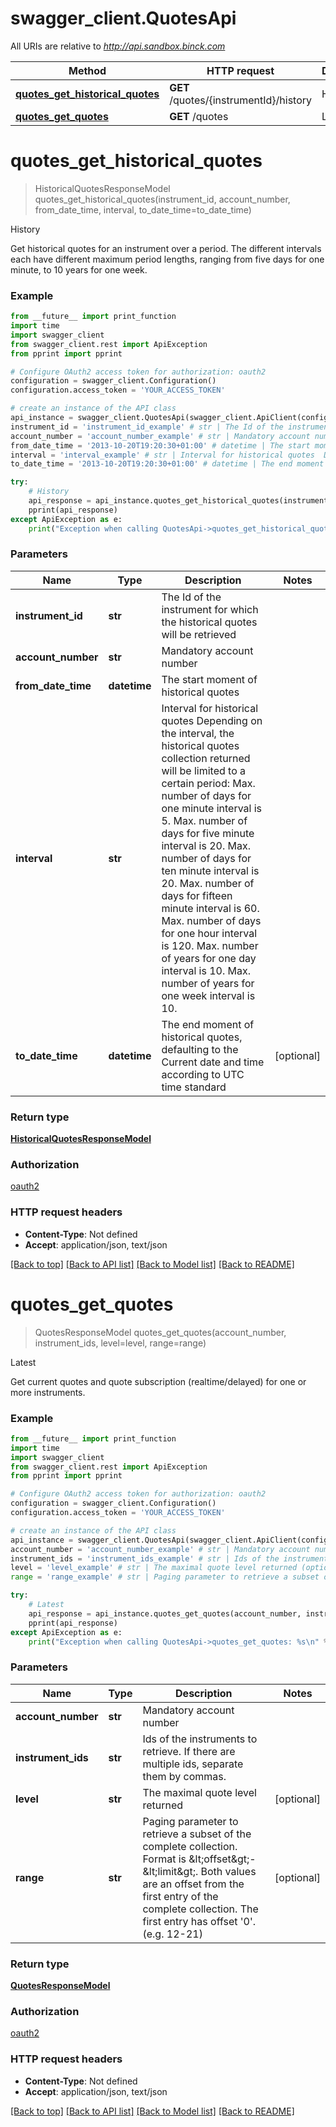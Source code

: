 # swagger_client.QuotesApi

All URIs are relative to *http://api.sandbox.binck.com*

Method | HTTP request | Description
------------- | ------------- | -------------
[**quotes_get_historical_quotes**](QuotesApi.md#quotes_get_historical_quotes) | **GET** /quotes/{instrumentId}/history | History
[**quotes_get_quotes**](QuotesApi.md#quotes_get_quotes) | **GET** /quotes | Latest


# **quotes_get_historical_quotes**
> HistoricalQuotesResponseModel quotes_get_historical_quotes(instrument_id, account_number, from_date_time, interval, to_date_time=to_date_time)

History

Get historical quotes for an instrument over a period. The different intervals each have different maximum period lengths, ranging from five days for one minute, to 10 years for one week.

### Example
```python
from __future__ import print_function
import time
import swagger_client
from swagger_client.rest import ApiException
from pprint import pprint

# Configure OAuth2 access token for authorization: oauth2
configuration = swagger_client.Configuration()
configuration.access_token = 'YOUR_ACCESS_TOKEN'

# create an instance of the API class
api_instance = swagger_client.QuotesApi(swagger_client.ApiClient(configuration))
instrument_id = 'instrument_id_example' # str | The Id of the instrument for which the historical quotes will be retrieved
account_number = 'account_number_example' # str | Mandatory account number
from_date_time = '2013-10-20T19:20:30+01:00' # datetime | The start moment of historical quotes
interval = 'interval_example' # str | Interval for historical quotes  Depending on the interval, the historical quotes collection returned will be limited to a certain period:  Max. number of days for one minute interval is 5.  Max. number of days for five minute interval is 20.  Max. number of days for ten minute interval is 20.  Max. number of days for fifteen minute interval is 60.  Max. number of days for one hour interval is 120.  Max. number of years for one day interval is 10.  Max. number of years for one week interval is 10.
to_date_time = '2013-10-20T19:20:30+01:00' # datetime | The end moment of historical quotes, defaulting to the Current date and time according to UTC time standard (optional)

try:
    # History
    api_response = api_instance.quotes_get_historical_quotes(instrument_id, account_number, from_date_time, interval, to_date_time=to_date_time)
    pprint(api_response)
except ApiException as e:
    print("Exception when calling QuotesApi->quotes_get_historical_quotes: %s\n" % e)
```

### Parameters

Name | Type | Description  | Notes
------------- | ------------- | ------------- | -------------
 **instrument_id** | **str**| The Id of the instrument for which the historical quotes will be retrieved | 
 **account_number** | **str**| Mandatory account number | 
 **from_date_time** | **datetime**| The start moment of historical quotes | 
 **interval** | **str**| Interval for historical quotes  Depending on the interval, the historical quotes collection returned will be limited to a certain period:  Max. number of days for one minute interval is 5.  Max. number of days for five minute interval is 20.  Max. number of days for ten minute interval is 20.  Max. number of days for fifteen minute interval is 60.  Max. number of days for one hour interval is 120.  Max. number of years for one day interval is 10.  Max. number of years for one week interval is 10. | 
 **to_date_time** | **datetime**| The end moment of historical quotes, defaulting to the Current date and time according to UTC time standard | [optional] 

### Return type

[**HistoricalQuotesResponseModel**](HistoricalQuotesResponseModel.md)

### Authorization

[oauth2](../README.md#oauth2)

### HTTP request headers

 - **Content-Type**: Not defined
 - **Accept**: application/json, text/json

[[Back to top]](#) [[Back to API list]](../README.md#documentation-for-api-endpoints) [[Back to Model list]](../README.md#documentation-for-models) [[Back to README]](../README.md)

# **quotes_get_quotes**
> QuotesResponseModel quotes_get_quotes(account_number, instrument_ids, level=level, range=range)

Latest

Get current quotes and quote subscription (realtime/delayed) for one or more instruments.

### Example
```python
from __future__ import print_function
import time
import swagger_client
from swagger_client.rest import ApiException
from pprint import pprint

# Configure OAuth2 access token for authorization: oauth2
configuration = swagger_client.Configuration()
configuration.access_token = 'YOUR_ACCESS_TOKEN'

# create an instance of the API class
api_instance = swagger_client.QuotesApi(swagger_client.ApiClient(configuration))
account_number = 'account_number_example' # str | Mandatory account number
instrument_ids = 'instrument_ids_example' # str | Ids of the instruments to retrieve. If there are multiple ids, separate them by commas.
level = 'level_example' # str | The maximal quote level returned (optional)
range = 'range_example' # str | Paging parameter to retrieve a subset of the complete collection. Format is &lt;offset&gt;-&lt;limit&gt;.   Both values are an offset from the first entry of the complete collection. The first entry has offset '0'.  (e.g. 12-21) (optional)

try:
    # Latest
    api_response = api_instance.quotes_get_quotes(account_number, instrument_ids, level=level, range=range)
    pprint(api_response)
except ApiException as e:
    print("Exception when calling QuotesApi->quotes_get_quotes: %s\n" % e)
```

### Parameters

Name | Type | Description  | Notes
------------- | ------------- | ------------- | -------------
 **account_number** | **str**| Mandatory account number | 
 **instrument_ids** | **str**| Ids of the instruments to retrieve. If there are multiple ids, separate them by commas. | 
 **level** | **str**| The maximal quote level returned | [optional] 
 **range** | **str**| Paging parameter to retrieve a subset of the complete collection. Format is &amp;lt;offset&amp;gt;-&amp;lt;limit&amp;gt;.   Both values are an offset from the first entry of the complete collection. The first entry has offset &#39;0&#39;.  (e.g. 12-21) | [optional] 

### Return type

[**QuotesResponseModel**](QuotesResponseModel.md)

### Authorization

[oauth2](../README.md#oauth2)

### HTTP request headers

 - **Content-Type**: Not defined
 - **Accept**: application/json, text/json

[[Back to top]](#) [[Back to API list]](../README.md#documentation-for-api-endpoints) [[Back to Model list]](../README.md#documentation-for-models) [[Back to README]](../README.md)


